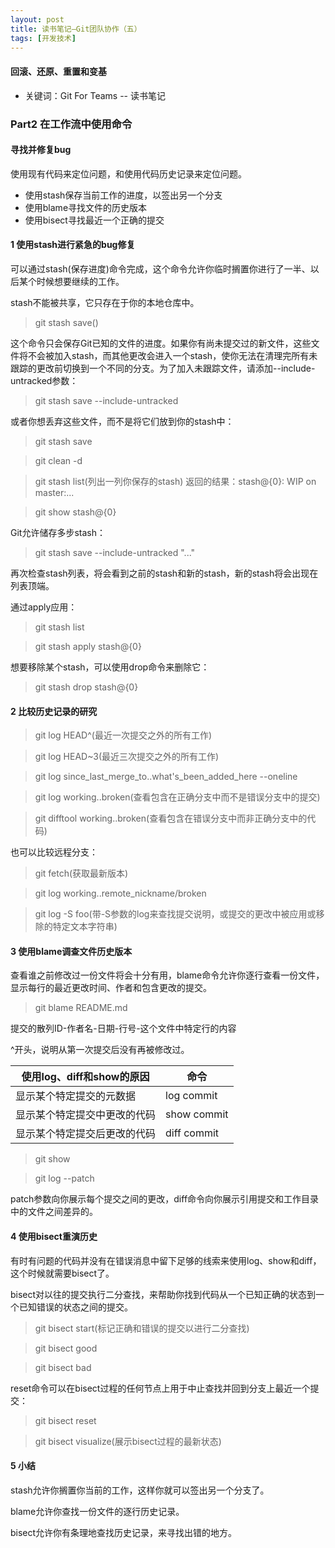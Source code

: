 ```yaml
---
layout: post
title: 读书笔记—Git团队协作（五）
tags: [开发技术]
---
```

#### 回滚、还原、重置和变基

* 关键词：Git For Teams -- 读书笔记

### Part2 在工作流中使用命令

#### 寻找并修复bug

使用现有代码来定位问题，和使用代码历史记录来定位问题。

+ 使用stash保存当前工作的进度，以签出另一个分支
+ 使用blame寻找文件的历史版本
+ 使用bisect寻找最近一个正确的提交

#### 1 使用stash进行紧急的bug修复

可以通过stash(保存进度)命令完成，这个命令允许你临时搁置你进行了一半、以后某个时候想要继续的工作。

stash不能被共享，它只存在于你的本地仓库中。

> git stash save()

这个命令只会保存Git已知的文件的进度。如果你有尚未提交过的新文件，这些文件将不会被加入stash，而其他更改会进入一个stash，使你无法在清理完所有未跟踪的更改前切换到一个不同的分支。为了加入未跟踪文件，请添加--include-untracked参数：

> git stash save --include-untracked

或者你想丢弃这些文件，而不是将它们放到你的stash中：

> git stash save

> git clean -d

> git stash list(列出一列你保存的stash) 返回的结果：stash@{0}: WIP on master:...

> git show stash@{0}

Git允许储存多步stash：

> git stash save --include-untracked "..."

再次检查stash列表，将会看到之前的stash和新的stash，新的stash将会出现在列表顶端。

通过apply应用：

> git stash list

> git stash apply stash@{0}

想要移除某个stash，可以使用drop命令来删除它：

> git stash drop stash@{0}

#### 2 比较历史记录的研究

> git log HEAD^(最近一次提交之外的所有工作)

> git log HEAD~3(最近三次提交之外的所有工作)

> git log since_last_merge_to..what's_been_added_here --oneline

> git log working..broken(查看包含在正确分支中而不是错误分支中的提交)

> git difftool working..broken(查看包含在错误分支中而非正确分支中的代码)

也可以比较远程分支：

> git fetch(获取最新版本)

> git log working..remote_nickname/broken

> git log -S foo(带-S参数的log来查找提交说明，或提交的更改中被应用或移除的特定文本字符串)

#### 3 使用blame调查文件历史版本

查看谁之前修改过一份文件将会十分有用，blame命令允许你逐行查看一份文件，显示每行的最近更改时间、作者和包含更改的提交。

> git blame README.md

提交的散列ID-作者名-日期-行号-这个文件中特定行的内容

^开头，说明从第一次提交后没有再被修改过。

使用log、diff和show的原因  | 命令
--------- | ---------
显示某个特定提交的元数据 | log commit
显示某个特定提交中更改的代码 | show commit
显示某个特定提交后更改的代码 | diff commit

> git show <commit>

> git log --patch <commit>

patch参数向你展示每个提交之间的更改，diff命令向你展示引用提交和工作目录中的文件之间差异的。

#### 4 使用bisect重演历史

有时有问题的代码并没有在错误消息中留下足够的线索来使用log、show和diff，这个时候就需要bisect了。

bisect对以往的提交执行二分查找，来帮助你找到代码从一个已知正确的状态到一个已知错误的状态之间的提交。

> git bisect start(标记正确和错误的提交以进行二分查找)

> git bisect good <commit-id>

> git bisect bad <commit-id>

reset命令可以在bisect过程的任何节点上用于中止查找并回到分支上最近一个提交：

> git bisect reset

> git bisect visualize(展示bisect过程的最新状态)

#### 5 小结

stash允许你搁置你当前的工作，这样你就可以签出另一个分支了。

blame允许你查找一份文件的逐行历史记录。

bisect允许你有条理地查找历史记录，来寻找出错的地方。



















